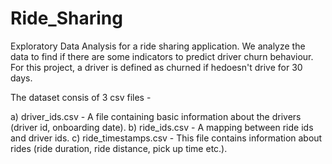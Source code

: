 # Ride_Sharing
Exploratory Data Analysis for a ride sharing application. We analyze the data to find if there are some indicators to predict driver churn behaviour. For this project, a driver is defined as churned if hedoesn't drive for 30 days.

The dataset consis of 3 csv files - 

a) driver_ids.csv - A file containing basic information about the drivers (driver id, onboarding date).
b) ride_ids.csv - A mapping between ride ids and driver ids.
c) ride_timestamps.csv - This file contains information about rides (ride duration, ride distance, pick up time etc.).

